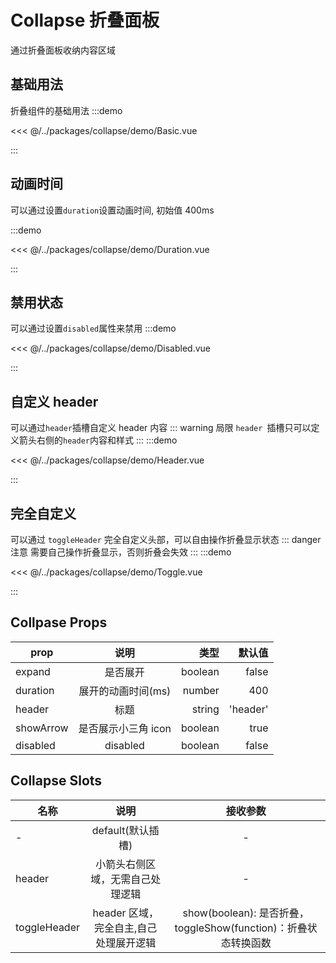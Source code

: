 # Collapse 折叠面板

通过折叠面板收纳内容区域

## 基础用法

折叠组件的基础用法
:::demo

<<< @/../packages/collapse/demo/Basic.vue

:::

## 动画时间

可以通过设置`duration`设置动画时间, 初始值 400ms

:::demo

<<< @/../packages/collapse/demo/Duration.vue

:::

## 禁用状态

可以通过设置`disabled`属性来禁用
:::demo

<<< @/../packages/collapse/demo/Disabled.vue

:::

## 自定义 header

可以通过`header`插槽自定义 header 内容
::: warning 局限
`header `插槽只可以定义箭头右侧的`header`内容和样式
:::
:::demo

<<< @/../packages/collapse/demo/Header.vue

:::

## 完全自定义

可以通过 `toggleHeader` 完全自定义头部，可以自由操作折叠显示状态
::: danger 注意
需要自己操作折叠显示，否则折叠会失效
:::
:::demo

<<< @/../packages/collapse/demo/Toggle.vue

:::

## Collpase Props

| prop      |        说明         |    类型 |   默认值 |
| --------- | :-----------------: | ------: | -------: |
| expand    |      是否展开       | boolean |    false |
| duration  | 展开的动画时间(ms)  |  number |      400 |
| header    |        标题         |  string | 'header' |
| showArrow | 是否展示小三角 icon | boolean |     true |
| disabled  |      disabled       | boolean |    false |

## Collapse Slots

| 名称         |                  说明                  |                             接收参数                             |
| ------------ | :------------------------------------: | :--------------------------------------------------------------: |
| -            |           default(默认插槽)            |                                -                                 |
| header       |    小箭头右侧区域，无需自己处理逻辑    |                                -                                 |
| toggleHeader | header 区域，完全自主,自己处理展开逻辑 | show(boolean): 是否折叠， toggleShow(function)：折叠状态转换函数 |
